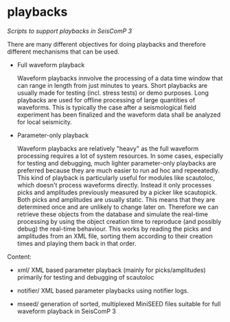 playbacks
=========

*Scripts to support playbacks in SeisComP 3*

There are many different objectives for doing playbacks and
therefore different mechanisms that can be used.

* Full waveform playback

  Waveform playbacks innvolve the processing of a data time window
that can range in length from just minutes to years. Short playbacks
are usually made for testing (incl. stress tests) or demo purposes.
Long playbacks are used for offline processing of large quantities
of waveforms. This is typically the case after a seismological field
experiment has been finalized and the waveform data shall be
analyzed for local seismicity.


* Parameter-only playback

  Waveform playbacks are relatively "heavy" as the full waveform
processing requires a lot of system resources. In some cases,
especially for testing and debugging, much lighter parameter-only
playbacks are preferred because they are much easier to run ad hoc
and repeeatedly. This kind of playback is particularly useful for
modules like scautoloc, which doesn't process waveforms directly.
Instead it only processes picks and amplitudes previously measured
by a picker like scautopick. Both picks and amplitudes are usually
static. This means that they are determined once and are unlikely to
change later on. Therefore we can retrieve these objects from the
database and simulate the real-time processing by using the object
creation time to reproduce (and possibly debug) the real-time
behaviour. This works by reading the picks and amplitudes from an
XML file, sorting them according to their creation times and
playing them back in that order.



Content:

* xml/
    XML based parameter playback (mainly for picks/amplitudes)
    primarily for testing and debugging of scautoloc

* notifier/
    XML based parameter playbacks using notifier logs.

* mseed/
    generation of sorted, multiplexed MiniSEED files suitable for
    full waveform playback in SeisComP 3
